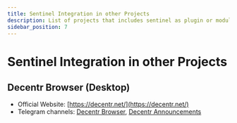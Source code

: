 ```yaml
---
title: Sentinel Integration in other Projects
description: List of projects that includes sentinel as plugin or module
sidebar_position: 7
---
```


# Sentinel Integration in other Projects

## Decentr Browser (Desktop)

- Official Website: [https://decentr.net/](https://decentr.net/)
- Telegram channels: [Decentr Browser](https://t.me/DecentrNet), [Decentr Announcements](https://t.me/DecentrAnnouncements)